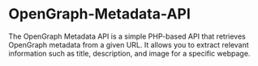 # OpenGraph-Metadata-API
The OpenGraph Metadata API is a simple PHP-based API that retrieves OpenGraph metadata from a given URL. It allows you to extract relevant information such as title, description, and image for a specific webpage.

